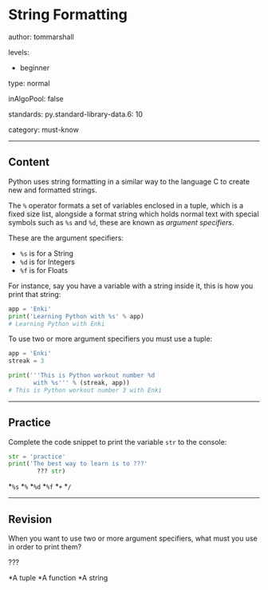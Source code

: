 # String Formatting
author: tommarshall

levels:

  - beginner

type: normal

inAlgoPool: false

standards:
  py.standard-library-data.6: 10

category: must-know

---
## Content

Python uses string formatting in a similar way to the language C to create new and formatted strings.

The `%` operator formats a set of variables enclosed in a tuple, which is a fixed size list, alongside a format string which holds normal text with special symbols such as `%s` and `%d`, these are known as *argument specifiers*.

These are the argument specifiers:
- `%s` is for a String
- `%d` is for Integers
- `%f` is for Floats

For instance, say you have a variable with a string inside it, this is how you print that string:

```python
app = 'Enki'
print('Learning Python with %s' % app)
# Learning Python with Enki
```

To use two or more argument specifiers you must use a tuple:
```python
app = 'Enki'
streak = 3

print('''This is Python workout number %d
       with %s''' % (streak, app))
# This is Python workout number 3 with Enki
```

---
## Practice

Complete the code snippet to print the variable `str` to the console:
```python
str = 'practice'
print('The best way to learn is to ???'
        ??? str)
```
*`%s`
*`%`
*`%d`
*`%f`
*`+`
*`/`

---
## Revision

When you want to use two or more argument specifiers, what must you use in order to print them?

???

*A tuple
*A function
*A string
